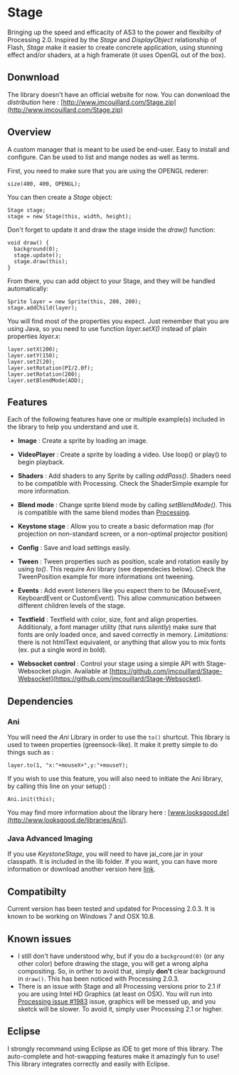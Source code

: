 Stage
==============

Bringing up the speed and efficacity of AS3 to the power and flexibilty of Processing 2.0. Inspired by the *Stage* and *DisplayObject* relationship of Flash, *Stage* make it easier to create concrete application, using stunning effect and/or shaders, at a high framerate (it uses OpenGL out of the box).

## Donwnload

The library doesn't have an official website for now. You can donwnload the *distribution* here : [http://www.jmcouillard.com/Stage.zip](http://www.jmcouillard.com/Stage.zip)

## Overview

A custom manager that is meant to be used be end-user. Easy to install and configure. Can be used to list and mange nodes as well as terms.

First, you need to make sure that you are using the OPENGL rederer:

```
size(400, 400, OPENGL);
```

You can then create a *Stage* object:

```
Stage stage;
stage = new Stage(this, width, height);
```

Don't forget to update it and draw the stage inside the *draw()* function:

```
void draw() {
  background(0);
  stage.update();
  stage.draw(this);
}
```

From there, you can add object to your Stage, and they will be handled automatically:

```
Sprite layer = new Sprite(this, 200, 200);
stage.addChild(layer);
```

You will find most of the properties you expect. Just remember that you are using Java, so you need to use function *layer.setX()* instead of plain properties *layer.x*:

```
layer.setX(200);
layer.setY(150);
layer.setZ(20);
layer.setRotation(PI/2.0f);
layer.setRotation(200);
layer.setBlendMode(ADD);
```

## Features

Each of the following features have one or multiple example(s) included in the library to help you understand and use it.

- **Image** : Create a sprite by loading an image.

- **VideoPlayer** : Create a sprite by loading a video. Use loop() or play() to begin playback.

- **Shaders** : Add shaders to any Sprite by calling *addPass()*. Shaders need to be compatible with Processing. Check the ShaderSimple example for more information.
 
- **Blend mode** : Change sprite blend mode by calling *setBlendMode()*. This is compatible with the same blend modes than [Processing](http://processing.org/reference/blendMode_.html).
 
- **Keystone stage** : Allow you to create a basic deformation map (for projection on non-standard screen, or a non-optimal projector position)

- **Config** : Save and load settings easily.

- **Tween** : Tween properties such as position, scale and rotation easily by using *to()*. This require Ani library (see dependecies below). Check the TweenPosition example for more informations ont tweening.

- **Events** : Add event listeners like you espect them to be (MouseEvent, KeyboardEvent or CustomEvent). This allow communication between different children levels of the stage.

- **Textfield** : Textfield with color, size, font and align properties. Additionaly, a font manager utility (that runs *silently*) make sure that fonts are only loaded once, and saved correctly in memory. *Limitations:* there is not htmlText equivalent, or anything that allow you to mix fonts (ex. put a single word in bold).

- **Websocket control** : Control your stage using a simple API with Stage-Websocket plugin. Available at [https://github.com/jmcouillard/Stage-Websocket](https://github.com/jmcouillard/Stage-Websocket).

## Dependencies

### Ani

You will need the *Ani* Library in order to use the `to()` shurtcut. This library is used to tween properties (greensock-like). It make it pretty simple to do things such as :

```
layer.to(1, "x:"+mouseX+",y:"+mouseY);
```

If you wish to use this feature, you will also need to initiate the Ani library, by calling this line on your setup() :

```
Ani.init(this);
```

You may find more information about the library here : [www.looksgood.de](http://www.looksgood.de/libraries/Ani/).

### Java Advanced Imaging

If you use *KeystoneStage*, you will need to have jai_core.jar in your classpath. It is included in the lib folder. If you want, you can have more information or download another version here [link](http://mvnrepository.com/artifact/javax.media/jai_core).

## Compatibilty

Current version has been tested and updated for Processing 2.0.3. It is known to be working on Windows 7 and OSX 10.8.

## Known issues

- I still don't have understood why, but if you do a `background(0)` (or any other color) before drawing the stage, you will get a wrong alpha compositing. So, in orther to avoid that, simply **don't** clear background in `draw()`. This has been noticed with Processing 2.0.3.
- There is an issue with Stage and all Processing versions prior to 2.1 if you are using Intel HD Graphics (at least on OSX). You will run into [Processing issue #1983](https://github.com/processing/processing/issues/1983) issue, graphics will be messed up, and you sketck will be slower. To avoid it, simply user Processing 2.1 or higher.

## Eclipse

I strongly recommand using Eclipse as IDE to get more of this library. The auto-complete and hot-swapping features make it amazingly fun to use! This library integrates correctly and easily with Eclipse.
